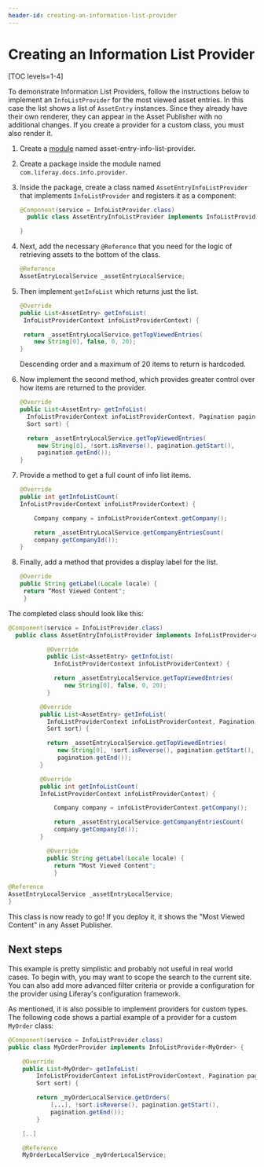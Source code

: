 ```yaml
---
header-id: creating-an-information-list-provider
---
```


# Creating an Information List Provider

[TOC levels=1-4]

To demonstrate Information List Providers, follow the instructions below to 
implement an `InfoListProvider` for the most viewed asset entries. In this case 
the list shows a list of `AssetEntry` instances. Since they already have their
own renderer, they can appear in the Asset Publisher with no additional
changes. If you create a provider for a custom class, you must also render it.

1.  Create a [module](/docs/7-2/reference/-/knowledge_base/r/creating-a-project)
    named asset-entry-info-list-provider.

2.  Create a package inside the module named `com.liferay.docs.info.provider`.

3.  Inside the package, create a class named `AssetEntryInfoListProvider` that
    implements `InfoListProvider` and registers it as a component:

    ```java
    @Component(service = InfoListProvider.class)
      public class AssetEntryInfoListProvider implements InfoListProvider<AssetEntry> {
    
    }
    ```
 
4.  Next, add the necessary `@Reference` that you need for the logic of
    retrieving assets to the bottom of the class.

    ```java
    @Reference
    AssetEntryLocalService _assetEntryLocalService;
    ```

5.  Then implement `getInfoList` which returns just the list.
 
    ```java
    @Override
    public List<AssetEntry> getInfoList(
     InfoListProviderContext infoListProviderContext) {

     return _assetEntryLocalService.getTopViewedEntries(
        new String[0], false, 0, 20);
    }
    ```

    Descending order and a maximum of 20 items to return is hardcoded. 
 
6.  Now implement the second method, which provides greater control over how 
    items are returned to the provider.

     ```java
     @Override
     public List<AssetEntry> getInfoList(
       InfoListProviderContext infoListProviderContext, Pagination pagination,
       Sort sort) {

       return _assetEntryLocalService.getTopViewedEntries(
          new String[0], !sort.isReverse(), pagination.getStart(),
          pagination.getEnd());
     }
     ```

7.  Provide a method to get a full count of info list items. 

     ```java
     @Override
     public int getInfoListCount(
     InfoListProviderContext infoListProviderContext) {

         Company company = infoListProviderContext.getCompany();

         return _assetEntryLocalService.getCompanyEntriesCount(
         company.getCompanyId());
     }
     ```

8.  Finally, add a method that provides a display label for the list.

    ```java
    @Override
    public String getLabel(Locale locale) {
     return “Most Viewed Content";
     }
     ```

The completed class should look like this:

```java
@Component(service = InfoListProvider.class)
  public class AssetEntryInfoListProvider implements InfoListProvider<AssetEntry> {

           @Override
           public List<AssetEntry> getInfoList(
             InfoListProviderContext infoListProviderContext) {

             return _assetEntryLocalService.getTopViewedEntries(
                new String[0], false, 0, 20);
           }

         @Override
         public List<AssetEntry> getInfoList(
           InfoListProviderContext infoListProviderContext, Pagination pagination,
           Sort sort) {

           return _assetEntryLocalService.getTopViewedEntries(
              new String[0], !sort.isReverse(), pagination.getStart(),
              pagination.getEnd());
         }

         @Override
         public int getInfoListCount(
         InfoListProviderContext infoListProviderContext) {

             Company company = infoListProviderContext.getCompany();

             return _assetEntryLocalService.getCompanyEntriesCount(
             company.getCompanyId());
         }

           @Override
           public String getLabel(Locale locale) {
             return “Most Viewed Content";
             }

@Reference
AssetEntryLocalService _assetEntryLocalService;
}
``` 

This class is now ready to go! If you deploy it, it shows the "Most 
Viewed Content" in any Asset Publisher.

## Next steps

This example is pretty simplistic and probably not useful in real world cases. 
To begin with, you may want to scope the search to the current site. You can 
also add more advanced filter criteria or provide a configuration for the 
provider using Liferay's configuration framework. 

As mentioned, it is also possible to implement providers for custom types. The 
following code shows a partial example of a provider for a custom `MyOrder` 
class:

```java
@Component(service = InfoListProvider.class)
public class MyOrderProvider implements InfoListProvider<MyOrder> {

    @Override
    public List<MyOrder> getInfoList(
        InfoListProviderContext infoListProviderContext, Pagination pagination,
        Sort sort) {

        return _myOrderLocalService.getOrders(
            [...], !sort.isReverse(), pagination.getStart(),
            pagination.getEnd());
        }

    [..]

    @Reference
    MyOrderLocalService _myOrderLocalService;
```

